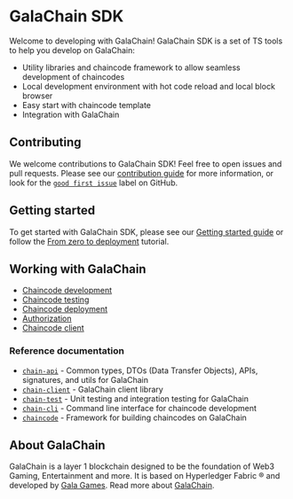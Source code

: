 # GalaChain SDK

Welcome to developing with GalaChain!
GalaChain SDK is a set of TS tools to help you develop on GalaChain:

- Utility libraries and chaincode framework to allow seamless development of chaincodes
- Local development environment with hot code reload and local block browser
- Easy start with chaincode template
- Integration with GalaChain

## Contributing

We welcome contributions to GalaChain SDK!
Feel free to open issues and pull requests.
Please see our [contribution guide](CONTRIBUTION_GUIDE.md) for more information, or look for the [`good first issue`](https://github.com/GalaChain/sdk/issues?q=is%3Aopen+is%3Aissue+label%3A%22good+first+issue%22) label on GitHub.

## Getting started

To get started with GalaChain SDK, please see our [Getting started guide](docs/getting-started.md) or follow the [From zero to deployment](docs/from-zero-to-deployment.md) tutorial.

## Working with GalaChain

- [Chaincode development](docs/chaincode-development.md)
- [Chaincode testing](docs/chaincode-testing.md)
- [Chaincode deployment](docs/chaincode-deployment.md)
- [Authorization](docs/authorization.md)
- [Chaincode client](docs/chaincode-client.md)

### Reference documentation

- [`chain-api`](docs/chain-api-docs/exports.md) - Common types, DTOs (Data Transfer Objects), APIs, signatures, and utils for GalaChain
- [`chain-client`](docs/chain-client-docs/exports.md) - GalaChain client library
- [`chain-test`](docs/chain-test-docs/exports.md) - Unit testing and integration testing for GalaChain
- [`chain-cli`](chain-cli/README.md) - Command line interface for chaincode development
- [`chaincode`](docs/chaincode-docs/exports.md) - Framework for building chaincodes on GalaChain

## About GalaChain

GalaChain is a layer 1 blockchain designed to be the foundation of Web3 Gaming, Entertainment and more.
It is based on Hyperledger Fabric ® and developed by [Gala Games](https://gala.com).
Read more about [GalaChain](docs/galachain.md).
